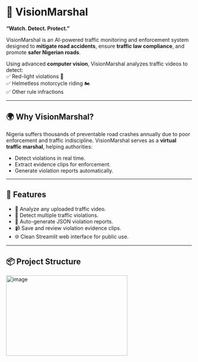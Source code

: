 # 🚦 VisionMarshal

**“Watch. Detect. Protect.”**

VisionMarshal is an AI-powered traffic monitoring and enforcement system designed to **mitigate road accidents**, ensure **traffic law compliance**, and promote **safer Nigerian roads**.  

Using advanced **computer vision**, VisionMarshal analyzes traffic videos to detect:  
✅ Red-light violations 🚨  
✅ Helmetless motorcycle riding 🏍️   
✅ Other rule infractions  

---

## 🌍 Why VisionMarshal?
Nigeria suffers thousands of preventable road crashes annually due to poor enforcement and traffic indiscipline. VisionMarshal serves as a **virtual traffic marshal**, helping authorities:  

- Detect violations in real time.  
- Extract evidence clips for enforcement.  
- Generate violation reports automatically.  

---

## 🚀 Features
- 🎥 Analyze any uploaded traffic video.  
- 🛑 Detect multiple traffic violations.  
- 📄 Auto-generate JSON violation reports.  
- 📹 Save and review violation evidence clips.  
- 🌐 Clean Streamlit web interface for public use.  

---

## 📦 Project Structure
<img width="329" height="218" alt="image" src="https://github.com/user-attachments/assets/5f3f0df9-8464-446d-b484-9dc071e9d6ca" />

